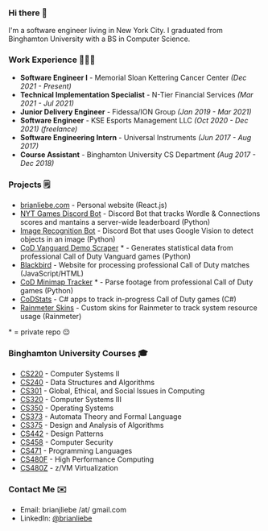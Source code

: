 ### Hi there 👋

I'm a software engineer living in New York City. I graduated from Binghamton University with a BS in Computer Science.

### Work Experience 👨🏻‍💻

* **Software Engineer I** - Memorial Sloan Kettering Cancer Center *(Dec 2021 - Present)*
* **Technical Implementation Specialist** - N-Tier Financial Services *(Mar 2021 - Jul 2021)*
* **Junior Delivery Engineer** - Fidessa/ION Group *(Jan 2019 - Mar 2021)*
* **Software Engineer** - KSE Esports Management LLC *(Oct 2020 - Dec 2021) (freelance)*
* **Software Engineering Intern** - Universal Instruments *(Jun 2017 - Aug 2017)*
* **Course Assistant** - Binghamton University CS Department *(Aug 2017 - Dec 2018)*

### Projects 🗒

* [brianliebe.com](https://github.com/brianliebe/brianliebe.com) - Personal website (React.js)
* [NYT Games Discord Bot](https://github.com/brianliebe/nyt-games-bot) - Discord Bot that tracks Wordle & Connections scores and mantains a server-wide leaderboard (Python)
* [Image Recognition Bot](https://github.com/brianliebe/discord-bot) - Discord Bot that uses Google Vision to detect objects in an image (Python)
* [CoD Vanguard Demo Scraper](https://github.com/brianliebe/vanguard) * - Generates statistical data from professional Call of Duty Vanguard games (Python)
* [Blackbird](https://github.com/brianliebe/blackbird) - Website for processing professional Call of Duty matches (JavaScript/HTML)
* [CoD Minimap Tracker](https://github.com/brianliebe/cod-minimap-tracker) * - Parse footage from professional Call of Duty games (Python)
* [CoDStats](https://github.com/brianliebe/codstats) - C# apps to track in-progress Call of Duty games (C#)
* [Rainmeter Skins](https://github.com/brianliebe/rainmeter-circle-meters) - Custom skins for Rainmeter to track system resource usage (Rainmeter)

\* = private repo 😔

### Binghamton University Courses 🎓

* [CS220](https://github.com/brianliebe/CS220) - Computer Systems II
* [CS240](https://github.com/brianliebe/CS240) - Data Structures and Algorithms
* [CS301](https://github.com/brianliebe/CS301) - Global, Ethical, and Social Issues in Computing
* [CS320](https://github.com/brianliebe/CS320) - Computer Systems III
* [CS350](https://github.com/brianliebe/CS350) - Operating Systems
* [CS373](https://github.com/brianliebe/CS373) - Automata Theory and Formal Language
* [CS375](https://github.com/brianliebe/CS375) - Design and Analysis of Algorithms
* [CS442](https://github.com/brianliebe/CS442) - Design Patterns
* [CS458](https://github.com/brianliebe/CS458) - Computer Security
* [CS471](https://github.com/brianliebe/CS471) - Programming Languages
* [CS480F](https://github.com/brianliebe/CS480F) - High Performance Computing
* [CS480Z](https://github.com/brianliebe/CS480Z) - z/VM Virtualization

### Contact Me ✉️

* Email: brianjliebe /at/ gmail.com
* LinkedIn: [@brianliebe](https://www.linkedin.com/in/brianliebe/)
